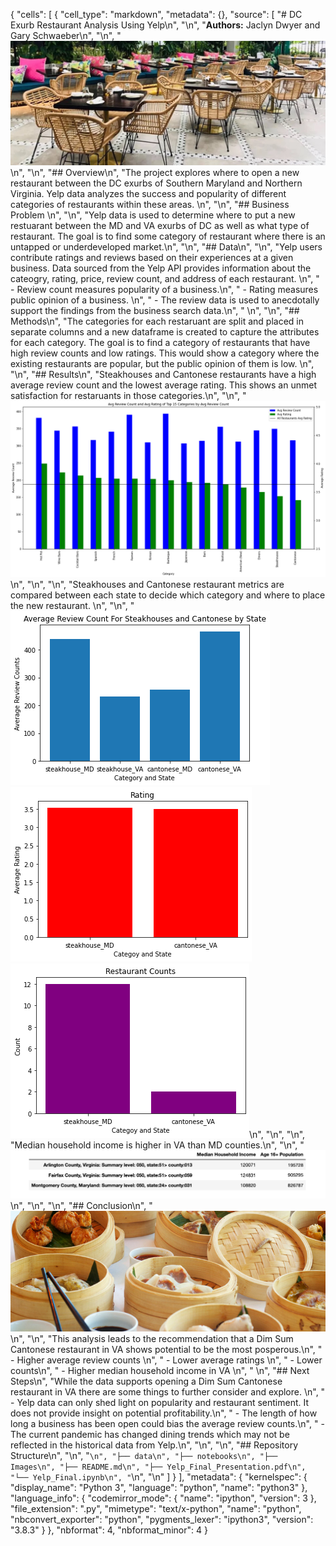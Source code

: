 {
 "cells": [
  {
   "cell_type": "markdown",
   "metadata": {},
   "source": [
    "# DC Exurb Restaurant Analysis Using Yelp\n",
    "\n",
    "**Authors:** Jaclyn Dwyer and Gary Schwaeber\n",
    "\n",
    "![example](Images/Outdoor_Pic.jpeg)\n",
    "\n",
    "## Overview\n",
    "The project explores where to open a new restaurant between the DC exurbs of Southern Maryland and Northern Virginia. Yelp data analyzes the success and popularity of different categories of restaurants within these areas. \n",
    "\n",
    "## Business Problem \n",
    "\n",
    "Yelp data is used to determine where to put a new restuarant between the MD and VA exurbs of DC as well as what type of restaurant. The goal is to find some category of restaurant where there is an untapped or underdeveloped market.\n",
    "\n",
    "## Data\n",
    "\n",
    "Yelp users contribute ratings and reviews based on their experiences at a given business. Data sourced from the Yelp API provides information about the cateogry, rating, price, review count, and address of each restaurant. \n",
    " - Review count measures popularity of a business.\n",
    " - Rating measures public opinion of a business. \n",
    " - The review data is used to anecdotally support the findings from the business search data.\n",
    " \n",
    "\n",
    "## Methods\n",
    "The categories for each restaruant are split and placed in separate columns and a new dataframe is created to capture the attributes for each category. The goal is to find a category of restaurants that have high review counts and low ratings. This would show a category where the existing restaurants are popular, but the public opinion of them is low. \n",
    "\n",
    "## Results\n",
    "Steakhouses and Cantonese restaurants have a high average review count and the lowest average rating. This shows an unmet satisfaction for restaruants in those categories.\n",
    "\n",
    "![graph](Images/main_graph.png)\n",
    "\n",
    "\n",
    "Steakhouses and Cantonese restaurant metrics are compared between each state to decide which category and where to place the new restaurant. \n",
    "\n",
    "![graph2](Images/review_count_graph.png) ![graph3](Images/rating_graph.png) ![graph4](Images/rc_graph.png)\n",
    "\n",
    "\n",
    "Median household income is higher in VA than MD counties.\n",
    "\n",
    "![graph4](Images/censusdata.png)\n",
    "\n",
    "\n",
    "## Conclusion\n",
    "![example](Images/Dim_Sum_Pic.JPG)\n",
    "\n",
    "This analysis leads to the recommendation that a Dim Sum Cantonese restaurant in VA shows potential to be the most posperous.\n",
    " - Higher average review counts \n",
    " - Lower average ratings \n",
    " - Lower counts\n",
    " - Higher median household income in VA \n",
    " \n",
    "## Next Steps\n",
    "While the data supports opening a Dim Sum Cantonese restaurant in VA there are some things to further consider and explore. \n",
    " - Yelp data can only shed light on popularity and restaurant sentiment. It does not provide insight on potential profitability.\n",
    " - The length of how long a business has been open could bias the average review counts.\n",
    " - The current pandemic has changed dining trends which may not be reflected in the historical data from Yelp.\n",
    "\n",
    "\n",
    "## Repository Structure\n",
    "\n",
    "```\n",
    "├── data\n",
    "├── notebooks\n",
    "├── Images\n",
    "├── README.md\n",
    "├── Yelp_Final_Presentation.pdf\n",
    "└── Yelp_Final.ipynb\n",
    "```\n",
    "\n"
   ]
  }
 ],
 "metadata": {
  "kernelspec": {
   "display_name": "Python 3",
   "language": "python",
   "name": "python3"
  },
  "language_info": {
   "codemirror_mode": {
    "name": "ipython",
    "version": 3
   },
   "file_extension": ".py",
   "mimetype": "text/x-python",
   "name": "python",
   "nbconvert_exporter": "python",
   "pygments_lexer": "ipython3",
   "version": "3.8.3"
  }
 },
 "nbformat": 4,
 "nbformat_minor": 4
}

